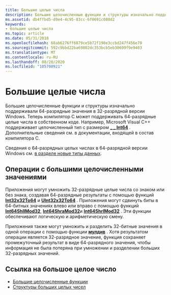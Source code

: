 ```yaml
---
title: Большие целые числа
description: Большие целочисленные функции и структуры изначально поддерживали 64-разрядные значения в 32-разрядной версии Windows.
ms.assetid: db4ffbd5-d9e4-4c95-83cc-6f0691c080d2
keywords:
- большие целые числа
ms.topic: article
ms.date: 05/31/2018
ms.openlocfilehash: 68ab6276ff6879ce5b72f198e3ccbd247f456e70
ms.sourcegitcommit: 592c9bbd22ba69802dc353bcb5eb30699f9e9403
ms.translationtype: MT
ms.contentlocale: ru-RU
ms.lasthandoff: 08/20/2020
ms.locfileid: "105700921"
---
```

# <a name="large-integers"></a>Большие целые числа

Большие целочисленные функции и структуры изначально поддерживали 64-разрядные значения в 32-разрядной версии Windows. Теперь компилятор C может поддерживать 64-разрядные целые числа в собственном коде. Например, Microsoft Visual C++ поддерживает целочисленный тип с размером [**\_ \_ Int64**](/windows/desktop/Midl/--int64) . Дополнительные сведения см. в документации, входящей в состав компилятора C.

Сведения о 64-разрядных целых числах в 64-разрядной версии Windows см. [в разделе новые типы данных](/windows/desktop/WinProg64/the-new-data-types).

## <a name="large-integer-operations"></a>Операции с большими целочисленными значениями

Приложения могут умножить 32-разрядные целые числа со знаком или без знака, создавая 64-разрядные результаты с помощью функций [**Int32x32To64**](/windows/desktop/api/Winnt/nf-winnt-int32x32to64) и [**UInt32x32To64**](/windows/desktop/api/Winnt/nf-winnt-uint32x32to64) . Приложения могут сдвинуть биты в 64-битных значениях влево или вправо с помощью функций [**Int64ShllMod32**](/windows/desktop/api/Winnt/nf-winnt-int64shllmod32), [**Int64ShraMod32**](/windows/desktop/api/Winnt/nf-winnt-int64shramod32)и [**Int64ShrlMod32**](/windows/desktop/api/Winnt/nf-winnt-int64shrlmod32) . Эти функции обеспечивают логическую и арифметическую смену.

Приложения также могут умножить и разделить 32-битные значения в одной операции с помощью функции [**мулдив**](/windows/desktop/api/Winbase/nf-winbase-muldiv) . Хотя результатом операции является 32-разрядное значение, функция сохраняет промежуточный результат в виде 64-разрядного значения, чтобы информация не была потеряна при умножении и разделении больших 32-разрядных значений.

## <a name="large-integer-reference"></a>Ссылка на большое целое число

-   [Большие целочисленные функции](large-integer-functions.md)
-   [Структуры больших целых чисел](large-integer-structures.md)

 

 